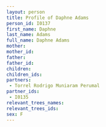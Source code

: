 ```yaml
---
layout: person
title: Profile of Daphne Adams
person_id: I0137
first_name: Daphne
last_name: Adams
full_name: Daphne Adams
mother: 
mother_id: 
father: 
father_id: 
children:
children_ids:
partners:
 - Torrel Rodrigo Muniaram Perumal
partner_ids:
 - I0135
relevant_trees_names:
relevant_trees_ids:
sex: F
---
```


